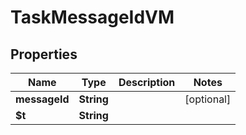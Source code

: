 

# TaskMessageIdVM


## Properties

| Name | Type | Description | Notes |
|------------ | ------------- | ------------- | -------------|
|**messageId** | **String** |  |  [optional] |
|**$t** | **String** |  |  |



